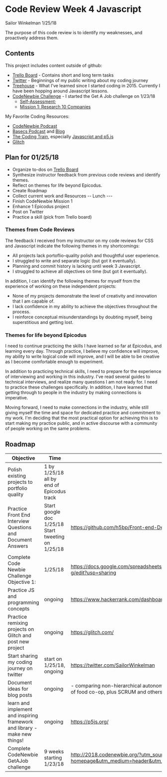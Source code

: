 # Code Review Week 4 Javascript
Sailor Winkelman 1/25/18

The purpose of this code review is to identify my weaknesses, and proactively address them.

## Contents

This project includes content outside of github:
* [Trello Board](https://trello.com/b/B7dYMhYH) - Contains short and long term tasks
* [Twitter](https://twitter.com/SailorWinkelman) - Beginnings of my public writing about my coding journey
* [Treehouse](https://teamtreehouse.com/sailorwinkelman) - What I've learned since I started coding in 2015. Currently I have been hopping around Javascript lessons.
* [CodeNewbie Challenge](https://www.codenewbie.org/) - I started the Get A Job challenge on 1/23/18
  * [Self-Assessment](https://twitter.com/SailorWinkelman/status/956051497137197060);
  * [Mission 1: Research 10 Companies](https://docs.google.com/spreadsheets/d/1m6CU9kOp1OIj-qI3sSoFXLePX2qAhFZFNULS6LLgP-g/edit?usp=sharing)

My Favorite Coding Resources:
* [CodeNewbie Podcast](https://www.codenewbie.org/podcast)
* [Basecs Podcast](https://www.codenewbie.org/basecs) and [Blog](https://medium.com/basecs)
* [The Coding Train](https://www.youtube.com/channel/UCvjgXvBlbQiydffZU7m1_aw), especially [Javascript and p5.js](https://www.youtube.com/user/shiffman/playlists?shelf_id=14&view=50&sort=dd)
* [Glitch](https://glitch.com/)


## Plan for 01/25/18

* Organize to-dos on [Trello Board](https://trello.com/b/B7dYMhYH)
* Synthesize instructor feedback from previous code reviews and identify themes.
* Reflect on themes for life beyond Epicodus.
* Create Roadmap
* Collect current work and Resources
-- Lunch ---
* Finish CodeNewbie Mission 1
* Enhance 1 Epicodus project
* Post on Twitter
* Practice a skill (pick from Trello board)



### Themes from Code Reviews

The feedback I received from my instructor on my code reviews for CSS and Javascript indicate the following themes in my shortcomings:

* All projects lack portoflio-quality polish and thoughtful user experience.
* I struggled to write and separate logic (but got it eventually).
* Planning and commit history is lacking until week 3 Javascript.
* I struggled to achieve all objectives on time (but got it eventually).

In addition, I can identify the following themes for myself from the experience of working on these independent projects:

* None of my projects demonstrate the level of creativity and innovation that I am capable of.
* I lack confidence in my ability to achieve the objectives throughout the process.
* I reinforce conceptual misunderstandings by doubting myself, being superstitious and getting lost.


### Themes for life beyond Epicodus

I need to continue practicing the skills I have learned so far at Epicodus, and learning every day. Through practice, I believe my confidence will improve, my ability to write logical code will improve, and I will be able to be creative as I become comfortable enough to experiment.

In addition to practicing technical skills, I need to prepare for the experience of interviewing and working in this industry. I've read several guides to technical interviews, and realize many questions I am not ready for. I need to practice these challenges specifically. In addition, I have learned that getting through to people in the industry by making connections is imperative.

Moving forward, I need to make connections in the industry, while still giving myself the time and space for dedicated practice and commitment to my work. I'm deciding that the most practical option for achieving this is to start making my practice public, and in active discourse with a community of people working on the same problems.

## Roadmap
| Objective                                                                  | Time                                               | Resources                                                                                                                            | Notes                      |
|----------------------------------------------------------------------------|----------------------------------------------------|--------------------------------------------------------------------------------------------------------------------------------------|----------------------------|
| Polish existing projects to portfolio quality                              | 1 by 1/25/18 all by end of Epicodus track          |                                                                                                                                      |                            |
| Practice Front End Interview Questions and Document Answers                | Start google doc 1/25/18 Start tweeting on 1/25/18 | https://github.com/h5bp/Front-end-Developer-Interview-Questions                                                                      |                            |
| Complete Code Newbie Challenge Objective 1:                                | 1/25/18                                            | https://docs.google.com/spreadsheets/d/1m6CU9kOp1OIj-qI3sSoFXLePX2qAhFZFNULS6LLgP-g/edit?usp=sharing                                 |                            |
| Practice JS and programming concepts                                       | ongoing                                            | https://www.hackerrank.com/dashboard                                                                                                 |                            |
| Practice remixing projects on Glitch and post new project                  | ongoing                                            | https://glitch.com/                                                                                                                  |                            |
| Start sharing my coding journey on twitter                                 | start on 1/25/18, ongoing                          | https://twitter.com/SailorWinkelman                                                                                                  |                            |
| Document ideas for blog posts                                              | ongoing                                            | - comparing non-hierarchical autonomous team structures (experience from collective management of food co-op, plus SCRUM and others) |                            |
| learn and implement and inspiring framework and library - make new things! | ongoing                                            | https://p5js.org/                                                                                                                    | add to tamagotchi project! |
| Complete CodeNewbie GetAJob challenge                                      | 9 weeks starting 1/23/18                           | http://2018.codenewbie.org/?utm_source=cn-homepage&utm_medium=header&utm_campaign=cnc2018&utm_term=codenewbie&utm_content=all        |                            |
